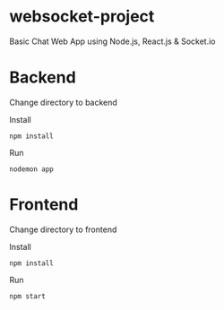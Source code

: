 # websocket-project

Basic Chat Web App using Node.js, React.js & Socket.io

# Backend

Change directory to backend

Install

```
npm install
```

Run

```
nodemon app
```

# Frontend

Change directory to frontend

Install

```
npm install
```

Run

```
npm start
```
